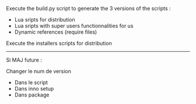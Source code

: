 Execute the build.py script to generate the 3 versions of the scripts :

* Lua sripts for distribution
* Lua sripts with super users functionnalities for us
* Dynamic references (require files)

Execute the installers scripts for distribution


------------------------------------------

Si MAJ future :

Changer le num de version
- Dans le script
- Dans inno setup
- Dans package